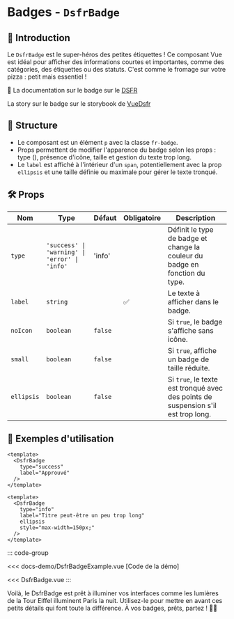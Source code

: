 # Badges - `DsfrBadge`

## 🌟 Introduction

Le `DsfrBadge` est le super-héros des petites étiquettes ! Ce composant Vue est idéal pour afficher des informations courtes et importantes, comme des catégories, des étiquettes ou des statuts. C'est comme le fromage sur votre pizza : petit mais essentiel !

🏅 La documentation sur le badge sur le [DSFR](https://www.systeme-de-design.gouv.fr/version-courante/fr/composants/badge)

<VIcon name="vi-file-type-storybook" /> La story sur le badge sur le storybook de [VueDsfr](https://storybook.vue-ds.fr/?path=/docs/composants-dsfrbadge--docs)

## 📐 Structure

- Le composant est un élément `p` avec la classe `fr-badge`.
- Props permettent de modifier l'apparence du badge selon les props : type (), présence d'icône, taille et gestion du texte trop long.
- Le `label` est affiché à l'intérieur d'un `span`, potentiellement avec la prop `ellipsis` et une taille définie ou maximale pour gérer le texte tronqué.

## 🛠️ Props

| Nom | Type | Défaut | Obligatoire | Description |
| --- | --- | --- | --- | --- |
| `type` | `'success' \| 'warning' \| 'error' \| 'info'` | 'info' |  | Définit le type de badge et change la couleur du badge en fonction du type. |
| `label` | `string` |  | ✅ | Le texte à afficher dans le badge. |
| `noIcon` | `boolean` | `false` | | Si `true`, le badge s'affiche sans icône. |
| `small` | `boolean` | `false` | | Si `true`, affiche un badge de taille réduite. |
| `ellipsis` | `boolean` | `false` | | Si `true`, le texte est tronqué avec des points de suspension s'il est trop long. |

## 📝 Exemples d'utilisation

```vue
<template>
  <DsfrBadge
    type="success"
    label="Approuvé"
  />
</template>
```

```vue
<template>
  <DsfrBadge
    type="info"
    label="Titre peut-être un peu trop long"
    ellipsis
    style="max-width=150px;"
  />
</template>
```

::: code-group

<Story data-title="Démo" min-h="400px">
  <DsfrBadgeExample />
</Story>

<<< docs-demo/DsfrBadgeExample.vue [Code de la démo]

<<< DsfrBadge.vue
:::

Voilà, le DsfrBadge est prêt à illuminer vos interfaces comme les lumières de la Tour Eiffel illuminent Paris la nuit. Utilisez-le pour mettre en avant ces petits détails qui font toute la différence. À vos badges, prêts, partez ! 🚀💡

<script setup lang="ts">
import DsfrBadgeExample from './docs-demo/DsfrBadgeExample.vue'
</script>
